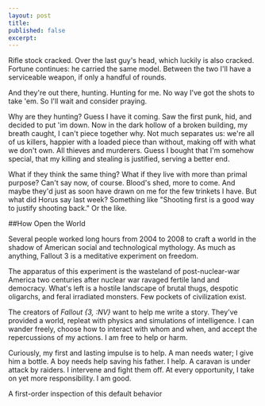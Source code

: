 ```yaml
---
layout: post
title:
published: false
excerpt:
---
```


Rifle stock cracked. Over the last guy's head, which luckily is also cracked. Fortune continues: he carried the same model. Between the two I'll have a serviceable weapon, if only a handful of rounds.

And they're out there, hunting. Hunting for me. No way I've got the shots to take 'em. So I'll wait and consider praying.

Why are they hunting? Guess I have it coming. Saw the first punk, hid, and decided to put 'im down. Now in the dark hollow of a broken building, my breath caught, I can't piece together why. Not much separates us: we're all of us killers, happier with a loaded piece than without, making off with what we don't own. All thieves and murderers. Guess I bought that I'm somehow special, that my killing and stealing is justified, serving a better end.

What if they think the same thing? What if they live with more than primal purpose? Can't say now, of course. Blood's shed, more to come. And maybe they'd just as soon have drawn on me for the few trinkets I have. But what did Horus say last week? Something like "Shooting first is a good way to justify shooting back." Or the like.</div>

##How Open the World

Several people worked long hours from 2004 to 2008 to craft a world in the shadow of American social and technological mythology. As much as anything, Fallout 3 is a meditative experiment on freedom.

The apparatus of this experiment is the wasteland of post-nuclear-war America two centuries after nuclear war ravaged fertile land and democracy. What's left is a hostile landscape of brutal thugs, despotic oligarchs, and feral irradiated monsters. Few pockets of civilization exist.

The creators of *Fallout {3, :NV}* want to help me write a story. They've provided a world, repleat with physics and simulations of intelligence. I can wander freely, choose how to interact with whom and when, and accept the repercussions of my actions. I am free to help or harm.

Curiously, my first and lasting impulse is to help. A man needs water; I give him a bottle. A boy needs help saving his father. I help. A caravan is under attack by raiders. I intervene and fight them off. At every opportunity, I take on yet more responsibility. I am good.

A first-order inspection of this default behavior
